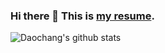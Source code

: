 ### Hi there 👋 This is [my resume](https://finspire13.github.io/resume_en.pdf).

<!--
**Finspire13/Finspire13** is a ✨ _special_ ✨ repository because its `README.md` (this file) appears on your GitHub profile.

Here are some ideas to get you started:

- 🔭 I’m currently working on ...
- 🌱 I’m currently learning ...
- 👯 I’m looking to collaborate on ...
- 🤔 I’m looking for help with ...
- 💬 Ask me about ...
- 📫 How to reach me: ...
- 😄 Pronouns: ...
- ⚡ Fun fact: ...
-->

![Daochang's github stats](https://github-readme-stats.vercel.app/api?username=Finspire13&bg_color=30,e96443,904e95&title_color=fff&text_color=fff&show_icons=true&count_private=true)
